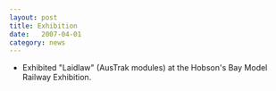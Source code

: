 ```yaml
---
layout: post
title: Exhibition
date:   2007-04-01
category: news
---
```


* Exhibited "Laidlaw" (AusTrak modules) at the Hobson's Bay Model Railway Exhibition.